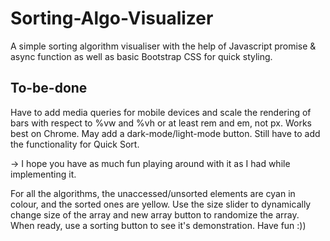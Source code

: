# Sorting-Algo-Visualizer
A simple sorting algorithm visualiser with the help of Javascript promise &amp; async function as well as basic Bootstrap CSS for quick styling.

## To-be-done
Have to add media queries for mobile devices and scale the rendering of bars with respect to %vw and %vh or at least rem and em, not px.
Works best on Chrome.
May add a dark-mode/light-mode button.
Still have to add the functionality for Quick Sort.

-> I hope you have as much fun playing around with it as I had while implementing it.

For all the algorithms, the unaccessed/unsorted elements are cyan in colour, and the sorted ones are yellow.
Use the size slider to dynamically change size of the array and new array button to randomize the array.
When ready, use a sorting button to see it's demonstration.
Have fun :))
